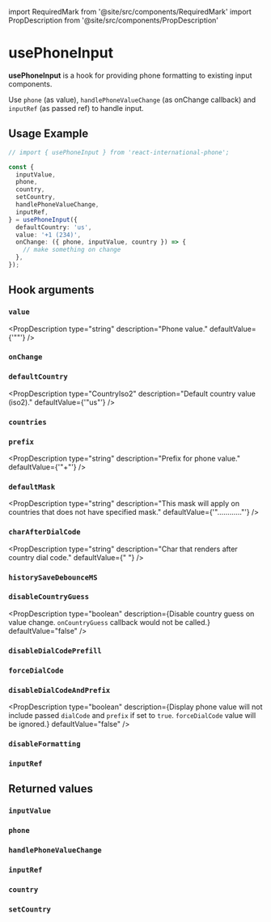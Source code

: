 import RequiredMark from '@site/src/components/RequiredMark'
import PropDescription from '@site/src/components/PropDescription'

# usePhoneInput

**usePhoneInput** is a hook for providing phone formatting to existing input components.

Use `phone` (as value), `handlePhoneValueChange` (as onChange callback) and `inputRef` (as passed ref) to handle input.

## Usage Example

```ts
// import { usePhoneInput } from 'react-international-phone';

const {
  inputValue,
  phone,
  country,
  setCountry,
  handlePhoneValueChange,
  inputRef,
} = usePhoneInput({
  defaultCountry: 'us',
  value: '+1 (234)',
  onChange: ({ phone, inputValue, country }) => {
    // make something on change
  },
});
```

## Hook arguments

### `value`

<PropDescription
type="string"
description="Phone value."
defaultValue={'""'}
/>

### `onChange`

<PropDescription
type="(data: { phone: string; inputValue: string; country: ParsedCountry }) => void"
description="Callback that calls on phone change"
defaultValue="undefined"
/>

### `defaultCountry`

<PropDescription
type="CountryIso2"
description="Default country value (iso2)."
defaultValue={'"us"'}
/>

### `countries`

<PropDescription
type="CountryData[]"
description="An array of available countries to select (and guess)"
defaultValue="defaultCountries"
/>

### `prefix`

<PropDescription
type="string"
description="Prefix for phone value."
defaultValue={'"+"'}
/>

### `defaultMask`

<PropDescription
type="string"
description="This mask will apply on countries that does not have specified mask."
defaultValue={'"............"'}
/>

### `charAfterDialCode`

<PropDescription
type="string"
description="Char that renders after country dial code."
defaultValue={<span>"&nbsp;"</span>}
/>

### `historySaveDebounceMS`

<PropDescription
type="number"
description="Save value to history if there were not any changes in provided milliseconds timeslot. Undo/redo (ctrl+z/ctrl+shift+z) works only with values that are saved in history"
defaultValue="200"
/>

### `disableCountryGuess`

<PropDescription
type="boolean"
description={<span>Disable country guess on value change. <code>onCountryGuess</code> callback would not be called.</span>}
defaultValue="false"
/>

### `disableDialCodePrefill`

<PropDescription
type="boolean"
description="Disable dial code prefill on initialization. Dial code prefill works only when empty phone value have been provided."
defaultValue="false"
/>

### `forceDialCode`

<PropDescription
type="boolean"
description="Always display the dial code. Dial code can't be removed/changed by keyboard events, but it can be changed by pasting another country phone value."
defaultValue="false"
/>

### `disableDialCodeAndPrefix`

<PropDescription
type="boolean"
description={<span>Display phone value will not include passed <code>dialCode</code> and <code>prefix</code> if set to <code>true</code>. <code>forceDialCode</code> value will be ignored.</span>}
defaultValue="false"
/>

### `disableFormatting`

<PropDescription
type="boolean"
description="Disable phone value mask formatting. All formatting characters will not be displayed, but the mask length will be preserved."
defaultValue="false"
/>

### `inputRef`

<PropDescription
type="React.MutableRefObject<HTMLInputElement | null>"
description="Ref for the input element."
defaultValue="undefined"
/>

## Returned values

### `inputValue`

<PropDescription
type="string"
description="Formatted phone string. Value that should be rendered inside input element."
/>

### `phone`

<PropDescription
type="string"
description="Phone in E164 format."
/>

### `handlePhoneValueChange`

<PropDescription
type="(e: React.ChangeEvent<HTMLInputElement>) => string"
description="Change handler for input component."
/>

### `inputRef`

<PropDescription
type="React.RefObject<HTMLInputElement>"
description="Ref object for input component (handles caret position, focus and undo/redo)."
/>

### `country`

<PropDescription
type="ParsedCountry"
description="Current country object."
/>

### `setCountry`

<PropDescription
type="(country: CountryIso2, options?: { focusOnInput: boolean })) => void"
description="Country setter."
/>
